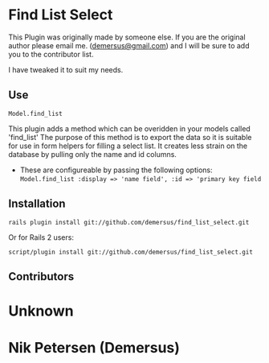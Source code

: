 Find List Select
=======================

This Plugin was originally made by someone else. If you are the original author please email me. (demersus@gmail.com) and I will be sure to add you to the contributor list.

I have tweaked it to suit my needs.

Use
--------------------

`Model.find_list`

This plugin adds a method which can be overidden in your models called 'find_list'
The purpose of this method is to export the data so it is suitable for use in form helpers for filling a select list.
It creates less strain on the database by pulling only the name and id columns. 

 * These are configureable by passing the following options:
   `Model.find_list :display => 'name field', :id => 'primary key field`



Installation
---------------------

`rails plugin install git://github.com/demersus/find_list_select.git`

Or for Rails 2 users:

`script/plugin install git://github.com/demersus/find_list_select.git`


Contributors
--------------------

# Unknown
# Nik Petersen (Demersus)

